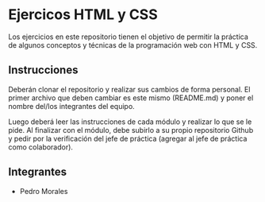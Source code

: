 # Ejercicos HTML y CSS

Los ejercicios en este repositorio tienen el objetivo de permitir la práctica de algunos conceptos y técnicas de la programación web con HTML
y CSS.

## Instrucciones

Deberán clonar el repositorio y realizar sus cambios de forma personal. El primer archivo que deben cambiar es este mismo (README.md) y poner el nombre del/los integrantes del equipo. 

Luego deberá leer las instrucciones de cada módulo y realizar lo que se le pide. Al finalizar con el módulo, debe subirlo a su propio repositorio Github y pedir por la verificación del jefe de práctica (agregar al jefe de práctica como colaborador).

## Integrantes

- Pedro Morales
